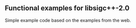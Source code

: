 Functional examples for libsigc++-2.0
-------------------------------------

Simple example code based on the examples from the web.

